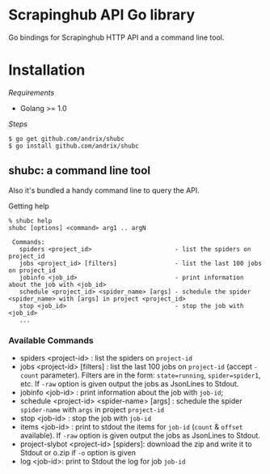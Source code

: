 Scrapinghub API Go library
==========================

Go bindings for Scrapinghub HTTP API and a command line tool.

Installation
============

_Requirements_

* Golang >= 1.0 

_Steps_

    $ go get github.com/andrix/shubc
    $ go install github.com/andrix/shubc

shubc: a command line tool
--------------------------

Also it's bundled a handy command line to query the API.

Getting help

    % shubc help
    shubc [options] <command> arg1 .. argN

     Commands: 
       spiders <project_id>                       - list the spiders on project_id
       jobs <project_id> [filters]                - list the last 100 jobs on project_id
       jobinfo <job_id>                           - print information about the job with <job_id>
       schedule <project_id> <spider_name> [args] - schedule the spider <spider_name> with [args] in project <project_id>
       stop <job_id>                              - stop the job with <job_id>
       ...
 
### Available Commands

* spiders &lt;project-id&gt; : list the spiders on `project-id`
* jobs &lt;project-id&gt; [filters] : list the last 100 jobs on `project-id` (accept `-count` parameter). Filters are in the form: `state=running`, `spider=spider1`, etc. If `-raw` option is given output the jobs as JsonLines to Stdout.
* jobinfo &lt;job-id&gt; : print information about the job with `job-id`;
* schedule &lt;project-id&gt; &lt;spider-name&gt; [args] : schedule the spider `spider-name` with `args` in project `project-id`
* stop &lt;job-id&gt; : stop the job with `job-id`
* items &lt;job-id&gt; : print to stdout the items for `job-id` (`count` & `offset` available). If `-raw` option is given output the jobs as JsonLines to Stdout.
* project-slybot &lt;project-id&gt; [spiders]: download the zip and write it to Stdout or o.zip if `-o` option is given
* log &lt;job-id&gt;: print to Stdout the log for job `job-id`
